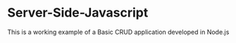 # Server-Side-Javascript

This is a working example of a Basic CRUD application developed in Node.js